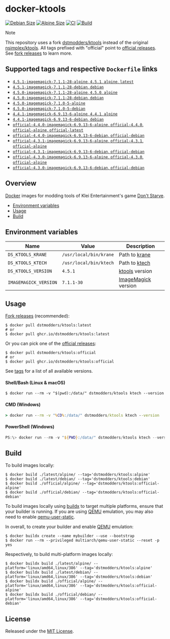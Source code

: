 # docker-ktools

[![Debian Size]](https://hub.docker.com/r/dstmodders/ktools)
[![Alpine Size]](https://hub.docker.com/r/dstmodders/ktools)
[![CI]](https://github.com/dstmodders/docker-ktools/actions/workflows/ci.yml)
[![Build]](https://github.com/dstmodders/docker-ktools/actions/workflows/build.yml)

> [!NOTE]
> This repository uses a fork [dstmodders/ktools] instead of the original
> [nsimplex/ktools]. All tags prefixed with "official" point to
> [official releases]. See [fork releases] to learn more.

## Supported tags and respective `Dockerfile` links

- [`4.5.1-imagemagick-7.1.1-28-alpine`, `4.5.1`, `alpine`, `latest`](https://github.com/dstmodders/docker-ktools/blob/ac1d087218af7d132c4427740648acf65df82453/latest/alpine/Dockerfile)
- [`4.5.1-imagemagick-7.1.1-28-debian`, `debian`](https://github.com/dstmodders/docker-ktools/blob/ac1d087218af7d132c4427740648acf65df82453/latest/debian/Dockerfile)
- [`4.5.0-imagemagick-7.1.1-28-alpine`, `4.5.0`, `alpine`](https://github.com/dstmodders/docker-ktools/blob/ac1d087218af7d132c4427740648acf65df82453/latest/alpine/Dockerfile)
- [`4.5.0-imagemagick-7.1.1-28-debian`, `debian`](https://github.com/dstmodders/docker-ktools/blob/ac1d087218af7d132c4427740648acf65df82453/latest/debian/Dockerfile)
- [`4.5.0-imagemagick-7.1.0-5-alpine`](https://github.com/dstmodders/docker-ktools/blob/ef2d40c3fc2e675ca492371e0e539f13449a1846/latest/alpine/Dockerfile)
- [`4.5.0-imagemagick-7.1.0-5-debian`](https://github.com/dstmodders/docker-ktools/blob/ef2d40c3fc2e675ca492371e0e539f13449a1846/latest/debian/Dockerfile)
- [`4.4.1-imagemagick-6.9.13-6-alpine`, `4.4.1`, `alpine`](https://github.com/dstmodders/docker-ktools/blob/ac1d087218af7d132c4427740648acf65df82453/latest/alpine/Dockerfile)
- [`4.4.1-imagemagick-6.9.13-6-debian`, `debian`](https://github.com/dstmodders/docker-ktools/blob/ac1d087218af7d132c4427740648acf65df82453/latest/debian/Dockerfile)
- [`official-4.4.0-imagemagick-6.9.13-6-alpine`, `official-4.4.0`, `official-alpine`, `official-latest`](https://github.com/dstmodders/docker-ktools/blob/ac1d087218af7d132c4427740648acf65df82453/official/alpine/Dockerfile)
- [`official-4.4.0-imagemagick-6.9.13-6-debian`, `official-debian`](https://github.com/dstmodders/docker-ktools/blob/ac1d087218af7d132c4427740648acf65df82453/official/debian/Dockerfile)
- [`official-4.3.1-imagemagick-6.9.13-6-alpine`, `official-4.3.1`, `official-alpine`](https://github.com/dstmodders/docker-ktools/blob/ac1d087218af7d132c4427740648acf65df82453/official/alpine/Dockerfile)
- [`official-4.3.1-imagemagick-6.9.13-6-debian`, `official-debian`](https://github.com/dstmodders/docker-ktools/blob/ac1d087218af7d132c4427740648acf65df82453/official/debian/Dockerfile)
- [`official-4.3.0-imagemagick-6.9.13-6-alpine`, `official-4.3.0`, `official-alpine`](https://github.com/dstmodders/docker-ktools/blob/ac1d087218af7d132c4427740648acf65df82453/official/alpine/Dockerfile)
- [`official-4.3.0-imagemagick-6.9.13-6-debian`, `official-debian`](https://github.com/dstmodders/docker-ktools/blob/ac1d087218af7d132c4427740648acf65df82453/official/debian/Dockerfile)

## Overview

[Docker] images for modding tools of Klei Entertainment's game
[Don't Starve].

- [Environment variables](#environment-variables)
- [Usage](#usage)
- [Build](#build)

## Environment variables

| Name                  | Value                  | Description           |
| --------------------- | ---------------------- | --------------------- |
| `DS_KTOOLS_KRANE`     | `/usr/local/bin/krane` | Path to [krane]       |
| `DS_KTOOLS_KTECH`     | `/usr/local/bin/ktech` | Path to [ktech]       |
| `DS_KTOOLS_VERSION`   | `4.5.1`                | [ktools] version      |
| `IMAGEMAGICK_VERSION` | `7.1.1-30`             | [ImageMagick] version |

## Usage

[Fork releases] (recommended):

```shell
$ docker pull dstmodders/ktools:latest
# or
$ docker pull ghcr.io/dstmodders/ktools:latest
```

Or you can pick one of the [official releases]:

```shell
$ docker pull dstmodders/ktools:official
# or
$ docker pull ghcr.io/dstmodders/ktools:official
```

See [tags] for a list of all available versions.

#### Shell/Bash (Linux & macOS)

```shell
$ docker run --rm -v "$(pwd):/data/" dstmodders/ktools ktech --version
```

#### CMD (Windows)

```cmd
> docker run --rm -v "%CD%:/data/" dstmodders/ktools ktech --version
```

#### PowerShell (Windows)

```powershell
PS:\> docker run --rm -v "${PWD}:/data/" dstmodders/ktools ktech --version
```

## Build

To build images locally:

```shell
$ docker build ./latest/alpine/ --tag='dstmodders/ktools:alpine'
$ docker build ./latest/debian/ --tag='dstmodders/ktools:debian'
$ docker build ./official/alpine/ --tag='dstmodders/ktools:official-alpine'
$ docker build ./official/debian/ --tag='dstmodders/ktools:official-debian'
```

To build images locally using [buildx] to target multiple platforms, ensure that
your builder is running. If you are using [QEMU] emulation, you may also need to
enable [qemu-user-static].

In overall, to create your builder and enable [QEMU] emulation:

```shell
$ docker buildx create --name mybuilder --use --bootstrap
$ docker run --rm --privileged multiarch/qemu-user-static --reset -p yes
```

Respectively, to build multi-platform images locally:

```shell
$ docker buildx build ./latest/alpine/ --platform='linux/amd64,linux/386' --tag='dstmodders/ktools:alpine'
$ docker buildx build ./latest/debian/ --platform='linux/amd64,linux/386' --tag='dstmodders/ktools:debian'
$ docker buildx build ./official/alpine/ --platform='linux/amd64,linux/386' --tag='dstmodders/ktools:official-alpine'
$ docker buildx build ./official/debian/ --platform='linux/amd64,linux/386' --tag='dstmodders/ktools:official-debian'
```

## License

Released under the [MIT License](https://opensource.org/licenses/MIT).

[@nsimplex]: https://github.com/nsimplex
[alpine size]: https://img.shields.io/docker/image-size/dstmodders/ktools/alpine?label=alpine%20size&logo=docker
[build]: https://img.shields.io/github/actions/workflow/status/dstmodders/docker-ktools/build.yml?branch=main&label=build&logo=github
[buildx]: https://github.com/docker/buildx
[ci]: https://img.shields.io/github/actions/workflow/status/dstmodders/docker-ktools/ci.yml?branch=main&label=ci&logo=github
[debian size]: https://img.shields.io/docker/image-size/dstmodders/ktools/debian?label=debian%20size&logo=docker
[docker]: https://www.docker.com/
[don't starve]: https://www.klei.com/games/dont-starve
[dstmodders/ktools]: https://github.com/dstmodders/ktools
[fork releases]: https://github.com/dstmodders/ktools/releases
[gcc]: https://gcc.gnu.org/
[imagemagick]: https://imagemagick.org/index.php
[krane]: https://github.com/nsimplex/ktools#krane
[ktech]: https://github.com/nsimplex/ktools#ktech
[ktools]: https://github.com/nsimplex/ktools
[latest state]: https://github.com/nsimplex/ktools/tree/a1d1362bdb2b9aa9146d7177fbf0e351eab414ba
[nsimplex/ktools]: https://github.com/nsimplex/ktools
[official releases]: https://github.com/nsimplex/ktools/releases
[official]: https://github.com/nsimplex/ktools/releases
[qemu-user-static]: https://github.com/multiarch/qemu-user-static
[qemu]: https://www.qemu.org/
[tags]: https://hub.docker.com/r/dstmodders/ktools/tags
[v4.4.0]: https://github.com/dstmodders/ktools/releases/tag/4.4.0
[v4.4.1]: https://github.com/dstmodders/ktools/releases/tag/v4.4.1
